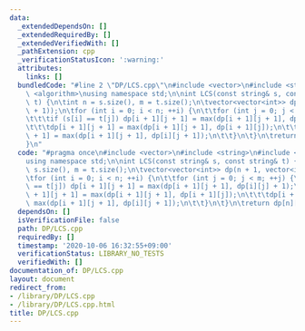 ```yaml
---
data:
  _extendedDependsOn: []
  _extendedRequiredBy: []
  _extendedVerifiedWith: []
  _pathExtension: cpp
  _verificationStatusIcon: ':warning:'
  attributes:
    links: []
  bundledCode: "#line 2 \"DP/LCS.cpp\"\n#include <vector>\n#include <string>\n#include\
    \ <algorithm>\nusing namespace std;\n\nint LCS(const string& s, const string&\
    \ t) {\n\tint n = s.size(), m = t.size();\n\tvector<vector<int>> dp(n + 1, vector<int>(m\
    \ + 1));\n\tfor (int i = 0; i < n; ++i) {\n\t\tfor (int j = 0; j < m; ++j) {\n\
    \t\t\tif (s[i] == t[j]) dp[i + 1][j + 1] = max(dp[i + 1][j + 1], dp[i][j] + 1);\n\
    \t\t\tdp[i + 1][j + 1] = max(dp[i + 1][j + 1], dp[i + 1][j]);\n\t\t\tdp[i + 1][j\
    \ + 1] = max(dp[i + 1][j + 1], dp[i][j + 1]);\n\t\t}\n\t}\n\treturn dp[n][m];\n\
    }\n"
  code: "#pragma once\n#include <vector>\n#include <string>\n#include <algorithm>\n\
    using namespace std;\n\nint LCS(const string& s, const string& t) {\n\tint n =\
    \ s.size(), m = t.size();\n\tvector<vector<int>> dp(n + 1, vector<int>(m + 1));\n\
    \tfor (int i = 0; i < n; ++i) {\n\t\tfor (int j = 0; j < m; ++j) {\n\t\t\tif (s[i]\
    \ == t[j]) dp[i + 1][j + 1] = max(dp[i + 1][j + 1], dp[i][j] + 1);\n\t\t\tdp[i\
    \ + 1][j + 1] = max(dp[i + 1][j + 1], dp[i + 1][j]);\n\t\t\tdp[i + 1][j + 1] =\
    \ max(dp[i + 1][j + 1], dp[i][j + 1]);\n\t\t}\n\t}\n\treturn dp[n][m];\n}"
  dependsOn: []
  isVerificationFile: false
  path: DP/LCS.cpp
  requiredBy: []
  timestamp: '2020-10-06 16:32:55+09:00'
  verificationStatus: LIBRARY_NO_TESTS
  verifiedWith: []
documentation_of: DP/LCS.cpp
layout: document
redirect_from:
- /library/DP/LCS.cpp
- /library/DP/LCS.cpp.html
title: DP/LCS.cpp
---
```

